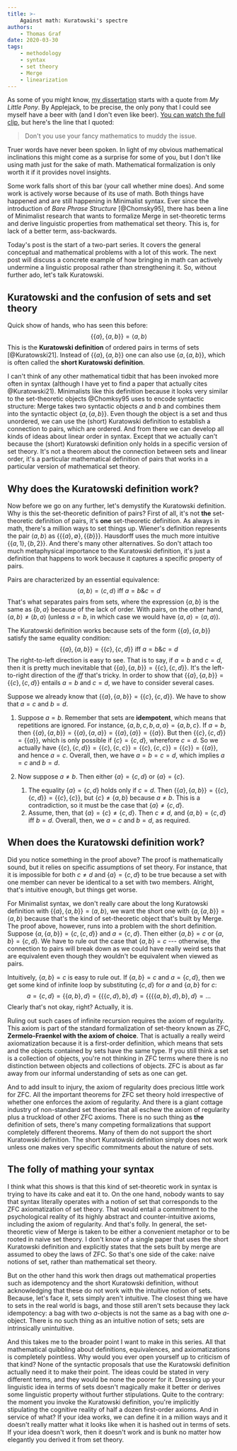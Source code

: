 ```yaml
---
title: >-
    Against math: Kuratowski's spectre
authors:
    - Thomas Graf
date: 2020-03-30
tags:
    - methodology
    - syntax
    - set theory
    - Merge
    - linearization
---
```


<!-- START_SUMMARY_BLOCK -->
As some of you might know, [my dissertation](https://thomasgraf.net/output/graf13thesis.html) starts with a quote from *My Little Pony*.
By Applejack, to be precise, the only pony that I could see myself have a beer with (and I don't even like beer).
[You can watch the full clip,](https://youtu.be/k3NkMTV9r5U) but here's the line that I quoted:

> Don't you use your fancy mathematics to muddy the issue.

Truer words have never been spoken.
In light of my obvious mathematical inclinations this might come as a surprise for some of you, but I don't like using math just for the sake of math.
Mathematical formalization is only worth it if it provides novel insights. 
<!-- END_SUMMARY_BLOCK -->

Some work falls short of this bar (your call whether mine does).
And some work is actively worse because of its use of math.
Both things have happened and are still happening in Minimalist syntax.
Ever since the introduction of *Bare Phrase Structure* [@Chomsky95], there has been a line of Minimalist research that wants to formalize Merge in set-theoretic terms and derive linguistic properties from mathematical set theory.
This is, for lack of a better term, ass-backwards.

Today's post is the start of a two-part series.
It covers the general conceptual and mathematical problems with a lot of this work.
The next post will discuss a concrete example of how bringing in math can actively undermine a linguistic proposal rather than strengthening it.
So, without further ado, let's talk Kuratowski.


## Kuratowski and the confusion of sets and set theory

Quick show of hands, who has seen this before:
$$\{ \{a\}, \{a, b\}\} = \langle a, b \rangle$$
This is the **Kuratowski definition** of ordered pairs in terms of sets [@Kuratowski21].
Instead of $\{ \{a\}, \{a, b\} \}$ one can also use $\{ a, \{a, b\} \}$, which is often called the **short Kuratowski definition**.

I can't think of any other mathematical tidbit that has been invoked more often in syntax (although I have yet to find a paper that actually cites @Kuratowski21). 
Minimalists like this definition because it looks very similar to the set-theoretic objects @Chomksy95 uses to encode syntactic structure:
Merge takes two syntactic objects $a$ and $b$ and combines them into the syntactic object $\{ a, \{a, b\} \}$.
Even though the object is a set and thus unordered, we can use the (short) Kuratowski definition to establish a connection to pairs, which are ordered.
And from there we can develop all kinds of ideas about linear order in syntax.
Except that we actually can't because the (short) Kuratowski definition only holds in a specific version of set theory.
It's not a theorem about the connection between sets and linear order, it's a particular mathematical definition of pairs that works in a particular version of mathematical set theory.


## Why does the Kuratowski definition work?

Now before we go on any further, let's demystify the Kuratowski definition.
Why is this the set-theoretic definition of pairs?
First of all, it's not **the** set-theoretic definition of pairs, it's **one** set-theoretic definition.
As always in math, there's a million ways to set things up.
Wiener's definition represents the pair $\langle a, b \rangle$ as $\{ \{ \{a\}, \emptyset \}, \{\{b\}\} \}$.
Hausdorff uses the much more intuitive $\{ \{a, 1\}, \{b, 2\} \}$.
And there's many other alternatives.
So don't attach too much metaphysical importance to the Kuratowski definition, it's just a definition that happens to work because it captures a specific property of pairs.

Pairs are characterized by an essential equivalence:
$$\langle a, b \rangle = \langle c, d \rangle \text{ iff } a = b \& c = d$$
That's what separates pairs from sets, where the expression $\{ a, b \}$ is the same as $\{ b, a \}$ because of the lack of order.
With pairs, on the other hand, $\langle a, b \rangle \neq \langle b , a \rangle$ (unless $a = b$, in which case we would have $\langle a, a \rangle = \langle a, a \rangle$).

The Kuratowski definition works because sets of the form $\{ \{a\}, \{a, b\} \}$ satisfy the same equality condition:
$$\{ \{a\}, \{a,b\} \} = \{ \{c\}, \{c,d\} \} \text{ iff } a = b \& c = d$$
The right-to-left direction is easy to see.
That is to say, if $a = b$ and $c = d$, then it is pretty much inevitable that $\{ \{a\}, \{a,b\} \} = \{ \{c\}, \{c,d\} \}$.
It's the left-to-right direction of the *iff* that's tricky.
In order to show that $\{ \{a\}, \{a,b\} \} = \{ \{c\}, \{c,d\} \}$ entails $a = b$ and $c = d$, we have to consider several cases.

Suppose we already know that $\{ \{a\}, \{a,b\} \} = \{ \{c\}, \{c,d\} \}$.
We have to show that $a = c$ and $b = d$.

1. Suppose $a = b$.
   Remember that sets are **idempotent**, which means that repetitions are ignored.
   For instance, $\{ a, b, c, b, a, a \} = \{a, b, c\}$.
   If $a = b$, then $\{ \{a\}, \{a,b\} \} = \{ \{a\}, \{a, a\} \} = \{ \{a\}, \{a\} \} = \{ \{a\} \}$.
   But then $\{ \{c\}, \{c,d\} \} = \{ \{a \} \}$, which is only possible if $\{ c \} = \{c ,d\}$, wherefore $c = d$.
   So we actually have $\{ \{c\}, \{c,d\} \} = \{ \{c\}, \{c,c\} \} = \{ \{c\}, \{c,c\} \} = \{\{c\}\} = \{\{a\}\}$, and hence $a = c$.
   Overall, then, we have $a = b = c = d$, which implies $a = c$ and $b =d$.

1. Now suppose $a \neq b$.
   Then either $\{a\} = \{c,d\}$ or $\{a\} = \{c\}$.
   1. The equality $\{a\} = \{c,d\}$ holds only if $c = d$.
      Then $\{ \{a\}, \{a,b\} \} = \{ \{c\}, \{c,d\} \} = \{ \{c\}, \{c\} \}$, but $\{c\} \neq \{a, b\}$ because $a \neq b$.
      This is a contradiction, so it must be the case that $\{a\} \neq \{c,d\}$.
   1. Assume, then, that $\{a\} = \{c\} \neq \{c,d\}$.
      Then $c \neq d$, and $\{a, b\} = \{c, d\}$ iff $b = d$.
      Overall, then, we $a = c$ and $b = d$, as required.


## When does the Kuratowski definition work?

Did you notice something in the proof above?
The proof is mathematically sound, but it relies on specific assumptions of set theory.
For instance, that it is impossible for both $c \neq d$ and $\{a\} = \{c,d\}$ to be true because a set with one member can never be identical to a set with two members.
Alright, that's intuitive enough, but things get worse.

For Minimalist syntax, we don't really care about the long Kuratowski definition with $\{ \{a\}, \{a,b\} \} = \langle a,b \rangle$, we want the short one with $\{ a, \{a, b\} \} = \langle a,b \rangle$ because that's the kind of set-theoretic object that's built by Merge.
The proof above, however, runs into a problem with the short definition.
Suppose $\{a, \{a, b\}\} = \{c, \{c,d\} \}$ and $a = \{c, d\}$.
Then either $\{a, b\} = c$ or $\{a, b\} = \{c, d\}$.
We have to rule out the case that $\{a, b\} = c$ --- otherwise, the connection to pairs will break down as we could have really weird sets that are equivalent even though they wouldn't be equivalent when viewed as pairs.

Intuitively, $\{a, b\} = c$ is easy to rule out.
If $\{a, b\} = c$ and $a = \{c, d\}$, then we get some kind of infinite loop by substituting $\{c, d\}$ for $a$ and $\{a, b\}$ for $c$:
$$a = \{c, d\} = \{ \{a, b\}, d \} = \{ \{ \{c,d\}, b \}, d \} = \{ \{ \{ \{a, b\}, d\}, b\}, d\} = \ldots$$
Clearly that's not okay, right?
Actually, it is.

Ruling out such cases of infinite recursion requires the axiom of regularity.
This axiom is part of the standard formalization of set-theory known as ZFC, **Zermelo-Fraenkel with the axiom of choice**.
That is actually a really weird axiomatization because it is a first-order definition, which means that sets and the objects contained by sets have the same type.
If you still think a set is a collection of objects, you're not thinking in ZFC terms where there is no distinction between objects and collections of objects.
ZFC is about as far away from our informal understanding of sets as one can get.

And to add insult to injury, the axiom of regularity does precious little work for ZFC.
All the important theorems for ZFC set theory hold irrespective of whether one enforces the axiom of regularity.
And there is a giant cottage industry of non-standard set theories that all eschew the axiom of regularity plus a truckload of other ZFC axioms.
There is no such thing as **the** definition of sets, there's many competing formalizations that support completely different theorems.
Many of them do not support the short Kuratowski definition.
The short Kuratowski definition simply does not work unless one makes very specific commitments about the nature of sets.


## The folly of mathing your syntax

I think what this shows is that this kind of set-theoretic work in syntax is trying to have its cake and eat it to.
On the one hand, nobody wants to say that syntax literally operates with a notion of set that corresponds to the ZFC axiomatization of set theory.
That would entail a commitment to the psychological reality of its highly abstract and counter-intuitive axioms, including the axiom of regularity.
And that's folly. 
In general, the set-theoretic view of Merge is taken to be either a convenient metaphor or to be rooted in naive set theory.
I don't know of a single paper that uses the short Kuratowski definition and explicitly states that the sets built by merge are assumed to obey the laws of ZFC.
So that's one side of the cake: naive notions of set, rather than mathematical set theory.

But on the other hand this work then drags out mathematical properties such as idempotency and the short Kuratowski definition, without acknowledging that these do not work with the intuitive notion of sets.
Because, let's face it, sets simply aren't intuitive.
The closest thing we have to sets in the real world is bags, and those still aren't sets because they lack idempotency: a bag with two $a$-objects is not the same as a bag with one $a$-object.
There is no such thing as an intuitive notion of sets; sets are intrinsically unintuitive.

And this takes me to the broader point I want to make in this series.
All that mathematical quibbling about definitions, equivalences, and axiomatizations is completely pointless.
Why would you ever open yourself up to criticism of that kind?
None of the syntactic proposals that use the Kuratowski definition actually need it to make their point.
The ideas could be stated in very different terms, and they would be none the poorer for it.
Dressing up your linguistic idea in terms of sets doesn't magically make it better or derives some linguistic property without further stipulations.
Quite to the contrary: the moment you invoke the Kuratowski definition, you're implicitly stipulating the cognitive reality of half a dozen first-order axioms.
And in service of what?
If your idea works, we can define it in a million ways and it doesn't really matter what it looks like when it is hashed out in terms of sets.
If your idea doesn't work, then it doesn't work and is bunk no matter how elegantly you derived it from set theory.

